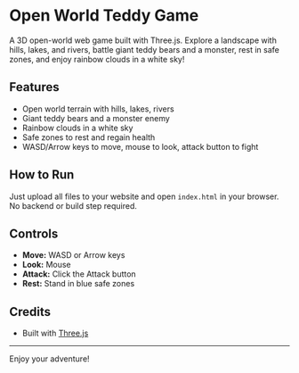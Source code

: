 # Open World Teddy Game

A 3D open-world web game built with Three.js. Explore a landscape with hills, lakes, and rivers, battle giant teddy bears and a monster, rest in safe zones, and enjoy rainbow clouds in a white sky!

## Features
- Open world terrain with hills, lakes, rivers
- Giant teddy bears and a monster enemy
- Rainbow clouds in a white sky
- Safe zones to rest and regain health
- WASD/Arrow keys to move, mouse to look, attack button to fight

## How to Run
Just upload all files to your website and open `index.html` in your browser. No backend or build step required.

## Controls
- **Move:** WASD or Arrow keys
- **Look:** Mouse
- **Attack:** Click the Attack button
- **Rest:** Stand in blue safe zones

## Credits
- Built with [Three.js](https://threejs.org/)

---
Enjoy your adventure!
